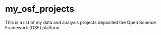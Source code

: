 # my_osf_projects
This is a list of my data and analysis projects deposited the Open Science Framework (OSF) platform. 
